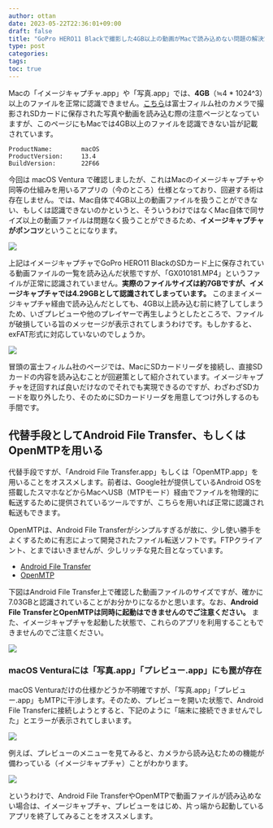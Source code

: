 ```yaml
---
author: ottan
date: 2023-05-22T22:36:01+09:00
draft: false
title: "GoPro HERO11 Blackで撮影した4GB以上の動画がMacで読み込めない問題の解決策"
type: post
categories:
tags:
toc: true
---
```


Macの「イメージキャプチャ.app」や「写真.app」では、**4GB**（≒4 * 1024^3）以上のファイルを正常に認識できません。[こちら](https://digitalcamera-support-ja.fujifilm.com/digitalcamerapcdetail?aid=000006566)は富士フィルム社のカメラで撮影されSDカードに保存された写真や動画を読み込む際の注意ページとなっていますが、このページにもMacでは4GB以上のファイルを認識できない旨が記載されています。

```text
ProductName:        macOS
ProductVersion:     13.4
BuildVersion:       22F66
```

今回は macOS Ventura で確認しましたが、これはMacのイメージキャプチャや同等の仕組みを用いるアプリの（今のところ）仕様となっており、回避する術は存在しません。では、Mac自体で4GB以上の動画ファイルを扱うことができない、もしくは認識できないのかというと、そういうわけではなくMac自体で同サイズ以上の動画ファイルは問題なく扱うことができるため、**イメージキャプチャがポンコツ**ということになります。

![](1684932651424.png)

上記はイメージキャプチャでGoPro HERO11 BlackのSDカード上に保存されている動画ファイルの一覧を読み込んだ状態ですが、「GX010181.MP4」というファイルが正常に認識されていません。**実際のファイルサイズは約7GBですが、イメージキャプチャでは4.29GBとして認識されてしまっています。** このままイメージキャプチャ経由で読み込んだとしても、4GB以上読み込む前に終了してしまうため、いざプレビューや他のプレイヤーで再生しようとしたところで、ファイルが破損している旨のメッセージが表示されてしまうわけです。もしかすると、exFAT形式に対応していないのでしょうか。

![](1684932992830.png)

冒頭の富士フィルム社のページでは、MacにSDカードリーダを接続し、直接SDカードの内容を読み込むことが回避策として紹介されています。イメージキャプチャを迂回すれば良いだけなのでそれでも実現できるのですが、わざわざSDカードを取り外したり、そのためにSDカードリーダを用意してつけ外しするのも手間です。

## 代替手段としてAndroid File Transfer、もしくはOpenMTPを用いる

代替手段ですが、「Android File Transfer.app」もしくは「OpenMTP.app」を用いることをオススメします。前者は、Google社が提供しているAndroid OSを搭載したスマホなどからMacへUSB（MTPモード）経由でファイルを物理的に転送するために提供されているツールですが、こちらを用いれば正常に認識され転送もできます。

OpenMTPは、Android File Transferがシンプルすぎるが故に、少し使い勝手をよくするために有志によって開発されたファイル転送ソフトです。FTPクライアント、とまではいきませんが、少しリッチな見た目となっています。

- [Android File Transfer](https://www.android.com/filetransfer/)
- [OpenMTP](https://openmtp.ganeshrvel.com/)

下図はAndroid File Transfer上で確認した動画ファイルのサイズですが、確かに7.03GBと認識されていることがお分かりになるかと思います。なお、**Android File TransferとOpenMTPは同時に起動はできませんのでご注意ください。** また、イメージキャプチャを起動した状態で、これらのアプリを利用することもできませんのでご注意ください。

![](1684933348839.png)

### macOS Venturaには「写真.app」「プレビュー.app」にも罠が存在

macOS Venturaだけの仕様かどうか不明確ですが、「写真.app」「プレビュー.app」もMTPに干渉します。そのため、プレビューを開いた状態で、Android File Transferに接続しようとすると、下記のように「端末に接続できませんでした」とエラーが表示されてしまいます。

![](1684933779796.png)

例えば、プレビューのメニューを見てみると、カメラから読み込むための機能が備わっている（イメージキャプチャ）ことがわかります。

![](1684934255598.png)

というわけで、Android File TransferやOpenMTPで動画ファイルが読み込めない場合は、イメージキャプチャ、プレビューをはじめ、片っ端から起動しているアプリを終了してみることをオススメします。
